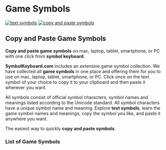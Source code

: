 # Game Symbols
[![text symbols](https://img.shields.io/badge/github-symbols-green.svg)](https://github.com/symbolkeyboard/symbols)
[![copy and paste symbols](https://img.shields.io/badge/source-symbolkeyboad.com-orange.svg)](https://symbolkeyboard.com)
## Copy and Paste Game Symbols

**Copy and paste game symbols** on mac, laptop, tablet, smartphone, or PC with one click from **symbol keyboard**.

**SymbolKeyboard.com** includes an extensive game symbol collection. We have collected all **game symbols** in one place and offering them for you to use on mac, laptop, tablet, smartphone, or PC. Click once on the text symbol of your choice to copy it to your clipboard and then paste it wherever you want.

All symbols consist of official symbol characters, symbol names and meanings listed according to the Unicode standard. All symbol characters have a unique symbol name and meaning. Explore **text symbols**, learn the game symbol names and meanings, copy the symbol you like, and paste it anywhere you want.

The easiest way to quickly **copy and paste symbols**.
### List of Game Symbols
